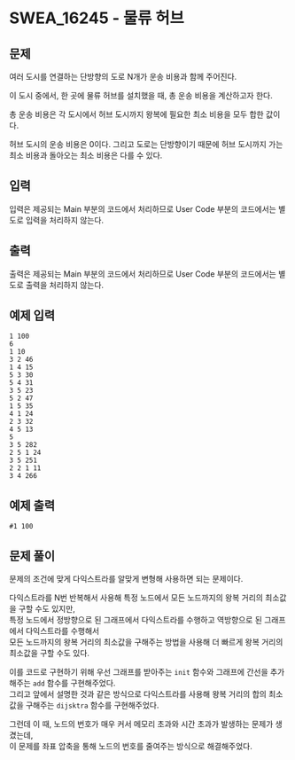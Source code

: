 # SWEA_16245 - 물류 허브

## 문제

여러 도시를 연결하는 단방향의 도로 N개가 운송 비용과 함께 주어진다.

이 도시 중에서, 한 곳에 물류 허브를 설치했을 때, 총 운송 비용을 계산하고자 한다.

총 운송 비용은 각 도시에서 허브 도시까지 왕복에 필요한 최소 비용을 모두 합한 값이다.

허브 도시의 운송 비용은 0이다. 그리고 도로는 단방향이기 때문에 허브 도시까지 가는 최소 비용과 돌아오는 최소 비용은 다를 수 있다.

## 입력

입력은 제공되는 Main 부분의 코드에서 처리하므로 User Code 부분의 코드에서는 별도로 입력을 처리하지 않는다.

## 출력

출력은 제공되는 Main 부분의 코드에서 처리하므로 User Code 부분의 코드에서는 별도로 출력을 처리하지 않는다.

## 예제 입력

```
1 100
6
1 10
3 2 46
1 4 15
5 3 30
5 4 31
3 5 23
5 2 47
1 5 35
4 1 24
2 3 32
4 5 13
5
3 5 282
2 5 1 24
3 5 251
2 2 1 11
3 4 266
```

## 예제 출력

```
#1 100
```

## 문제 풀이

문제의 조건에 맞게 다익스트라를 알맞게 변형해 사용하면 되는 문제이다.

다익스트라를 N번 반복해서 사용해 특정 노드에서 모든 노드까지의 왕복 거리의 최소값을 구할 수도 있지만,  
특정 노드에서 정방향으로 된 그래프에서 다익스트라를 수행하고 역방향으로 된 그래프에서 다익스트라를 수행해서  
모든 노드까지의 왕복 거리의 최소값을 구해주는 방법을 사용해 더 빠르게 왕복 거리의 최소값을 구할 수도 있다.

이를 코드로 구현하기 위해 우선 그래프를 받아주는 `init` 함수와 그래프에 간선을 추가해주는 `add` 함수를 구현해주었다.  
그리고 앞에서 설명한 것과 같은 방식으로 다익스트라를 사용해 왕복 거리의 합의 최소값을 구해주는 `dijsktra` 함수를 구현해주었다.

그런데 이 때, 노드의 번호가 매우 커서 메모리 초과와 시간 초과가 발생하는 문제가 생겼는데,  
이 문제를 좌표 압축을 통해 노드의 번호를 줄여주는 방식으로 해결해주었다.
